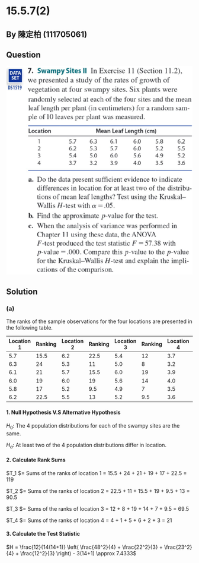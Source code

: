 # 15.5.7(2)

## By 陳定柏 (111705061)

## Question
![image](https://github.com/HWTeng-Course/202402-Statistics/blob/main/Images/15.5.7(2).png?raw=true)

## Solution

### (a)

The ranks of the sample observations for the four locations are presented in the following table.

| Location 1 | Ranking | Location 2 | Ranking | Location 3 | Ranking | Location 4 | Ranking |
| ---------- | ------- | ---------- | ------- | ---------- | ------- | ---------- | ------- |
| 5.7        | 15.5    | 6.2        | 22.5    | 5.4        | 12      | 3.7        | 4       |
| 6.3        | 24      | 5.3        | 11      | 5.0        | 8       | 3.2        | 1       |
| 6.1        | 21      | 5.7        | 15.5    | 6.0        | 19      | 3.9        | 5       |
| 6.0        | 19      | 6.0        | 19      | 5.6        | 14      | 4.0        | 6       |
| 5.8        | 17      | 5.2        | 9.5     | 4.9        | 7       | 3.5        | 2       |
| 6.2        | 22.5    | 5.5        | 13      | 5.2        | 9.5     | 3.6        | 3       |

#### 1. Null Hypothesis V.S Alternative Hypothesis

 $H_0 :$ The 4 population distributions for each of the swampy sites are the same. 

 $H_a :$ At least two of the 4 population distributions differ in location.

#### 2. Calculate Rank Sums

 $T_1 $= Sums of the ranks of location 1 = 15.5 + 24 + 21 + 19 + 17 + 22.5 = 119
 
 $T_2 $= Sums of the ranks of location 2 = 22.5 + 11 + 15.5 + 19 + 9.5 + 13 = 90.5
 
 $T_3 $= Sums of the ranks of location 3 = 12 + 8 + 19 + 14 + 7 + 9.5 = 69.5
 
 $T_4 $= Sums of the ranks of location 4 = 4 + 1 + 5 + 6 + 2 + 3 = 21

#### 3. Calculate the Test Statistic

$H = \frac{12}{14(14+1)} \left( \frac{48^2}{4} + \frac{22^2}{3} + \frac{23^2}{4} + \frac{12^2}{3} \right) - 3(14+1) \approx 7.4333$






